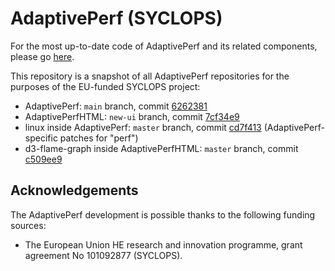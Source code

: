 # AdaptivePerf (SYCLOPS)

For the most up-to-date code of AdaptivePerf and its related components, please go [here](https://github.com/AdaptivePerf).

This repository is a snapshot of all AdaptivePerf repositories for the purposes of the EU-funded SYCLOPS project:
* AdaptivePerf: ```main``` branch, commit [6262381](https://github.com/AdaptivePerf/AdaptivePerf/commit/6262381b4d64bbf13cd6f51ead90e18454f4a910)
* AdaptivePerfHTML: ```new-ui``` branch, commit [7cf34e9](https://github.com/AdaptivePerf/AdaptivePerfHTML/commit/7cf34e959f8aa31aab3c05cbcd06411cd3a1a135)
* linux inside AdaptivePerf: ```master``` branch, commit [cd7f413](https://gitlab.cern.ch/adaptiveperf/linux/-/commit/cd7f413b387cbb3c3d419ed4425bdfe204a77f47) (AdaptivePerf-specific patches for "perf")
* d3-flame-graph inside AdaptivePerfHTML: ```master``` branch, commit [c509ee9](https://github.com/AdaptivePerf/d3-flame-graph/commit/c509ee9a0faf695ca8d54cbf3df777d5cc511146)

## Acknowledgements
The AdaptivePerf development is possible thanks to the following funding sources:
* The European Union HE research and innovation programme, grant agreement No 101092877 (SYCLOPS).
